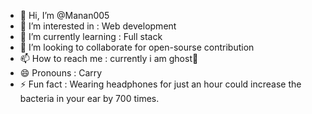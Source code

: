- 👋 Hi, I’m @Manan005
- 👀 I’m interested in : Web development
- 🌱 I’m currently learning  : Full stack
- 💞️ I’m looking to collaborate for open-sourse contribution
- 📫 How to reach me : currently i am ghost👻
- 😄 Pronouns : Carry
- ⚡ Fun fact : Wearing headphones for just an hour could increase the bacteria in your ear by 700 times.

<!---
Manan005/Manan005 is a ✨ special ✨ repository because its `README.md` (this file) appears on your GitHub profile.
You can click the Preview link to take a look at your changes.
--->

